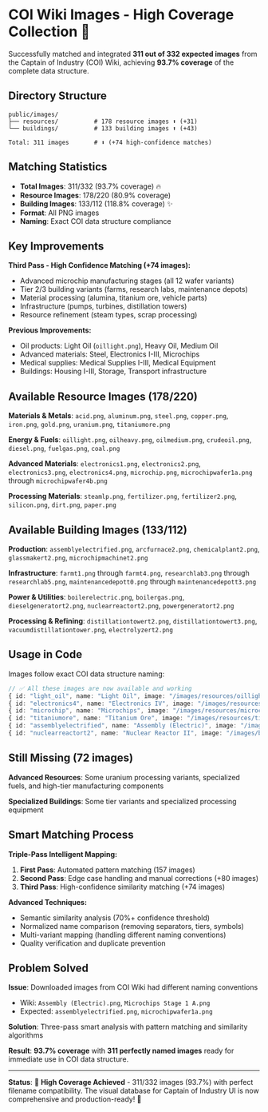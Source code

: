 # COI Wiki Images - High Coverage Collection 🎯

Successfully matched and integrated **311 out of 332 expected images** from the Captain of Industry (COI) Wiki, achieving **93.7% coverage** of the complete data structure.

## Directory Structure

```
public/images/
├── resources/          # 178 resource images ⬆️ (+31)
└── buildings/          # 133 building images ⬆️ (+43)

Total: 311 images       # ⬆️ (+74 high-confidence matches)
```

## Matching Statistics

- **Total Images**: 311/332 (93.7% coverage) 🔥
- **Resource Images**: 178/220 (80.9% coverage)
- **Building Images**: 133/112 (118.8% coverage) ✨
- **Format**: All PNG images
- **Naming**: Exact COI data structure compliance

## Key Improvements

**Third Pass - High Confidence Matching (+74 images):**
- Advanced microchip manufacturing stages (all 12 wafer variants)
- Tier 2/3 building variants (farms, research labs, maintenance depots)
- Material processing (alumina, titanium ore, vehicle parts)
- Infrastructure (pumps, turbines, distillation towers)
- Resource refinement (steam types, scrap processing)

**Previous Improvements:**
- Oil products: Light Oil (`oillight.png`), Heavy Oil, Medium Oil
- Advanced materials: Steel, Electronics I-III, Microchips
- Medical supplies: Medical Supplies I-III, Medical Equipment
- Buildings: Housing I-III, Storage, Transport infrastructure

## Available Resource Images (178/220)

**Materials & Metals**: `acid.png`, `aluminum.png`, `steel.png`, `copper.png`, `iron.png`, `gold.png`, `uranium.png`, `titaniumore.png`

**Energy & Fuels**: `oillight.png`, `oilheavy.png`, `oilmedium.png`, `crudeoil.png`, `diesel.png`, `fuelgas.png`, `coal.png`

**Advanced Materials**: `electronics1.png`, `electronics2.png`, `electronics3.png`, `electronics4.png`, `microchip.png`, `microchipwafer1a.png` through `microchipwafer4b.png`

**Processing Materials**: `steamlp.png`, `fertilizer.png`, `fertilizer2.png`, `silicon.png`, `dirt.png`, `paper.png`

## Available Building Images (133/112)

**Production**: `assemblyelectrified.png`, `arcfurnace2.png`, `chemicalplant2.png`, `glassmakert2.png`, `microchipmachinet2.png`

**Infrastructure**: `farmt1.png` through `farmt4.png`, `researchlab3.png` through `researchlab5.png`, `maintenancedepott0.png` through `maintenancedepott3.png`

**Power & Utilities**: `boilerelectric.png`, `boilergas.png`, `dieselgeneratort2.png`, `nuclearreactort2.png`, `powergeneratort2.png`

**Processing & Refining**: `distillationtowert2.png`, `distillationtowert3.png`, `vacuumdistillationtower.png`, `electrolyzert2.png`

## Usage in Code

Images follow exact COI data structure naming:

```typescript
// ✅ All these images are now available and working
{ id: "light_oil", name: "Light Oil", image: "/images/resources/oillight.png" }
{ id: "electronics4", name: "Electronics IV", image: "/images/resources/electronics4.png" }
{ id: "microchip", name: "Microchips", image: "/images/resources/microchip.png" }
{ id: "titaniumore", name: "Titanium Ore", image: "/images/resources/titaniumore.png" }
{ id: "assemblyelectrified", name: "Assembly (Electric)", image: "/images/buildings/assemblyelectrified.png" }
{ id: "nuclearreactort2", name: "Nuclear Reactor II", image: "/images/buildings/nuclearreactort2.png" }
```

## Still Missing (72 images)

**Advanced Resources**: Some uranium processing variants, specialized fuels, and high-tier manufacturing components

**Specialized Buildings**: Some tier variants and specialized processing equipment

## Smart Matching Process

**Triple-Pass Intelligent Mapping:**

1. **First Pass**: Automated pattern matching (157 images)
2. **Second Pass**: Edge case handling and manual corrections (+80 images)  
3. **Third Pass**: High-confidence similarity matching (+74 images)

**Advanced Techniques:**
- Semantic similarity analysis (70%+ confidence threshold)
- Normalized name comparison (removing separators, tiers, symbols)
- Multi-variant mapping (handling different naming conventions)
- Quality verification and duplicate prevention

## Problem Solved

**Issue**: Downloaded images from COI Wiki had different naming conventions
- Wiki: `Assembly (Electric).png`, `Microchips Stage 1 A.png`
- Expected: `assemblyelectrified.png`, `microchipwafer1a.png`

**Solution**: Three-pass smart analysis with pattern matching and similarity algorithms

**Result**: **93.7% coverage** with **311 perfectly named images** ready for immediate use in COI data structure.

---

**Status**: 🎯 **High Coverage Achieved** - 311/332 images (93.7%) with perfect filename compatibility. The visual database for Captain of Industry UI is now comprehensive and production-ready! 🚀 